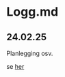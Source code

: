 # Logg.md

## 24.02.25

Planlegging osv.

se [her](https://github.com/Kireobat/testfagprove/blob/master/docs/plan.md)
